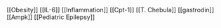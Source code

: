 [[Obesity]]
[[IL-6]]
[[Inflammation]]
[[Cpt-1]]
[[T. Chebula]]
[[gastrodin]]
[[Ampk]]
[[Pediatric Epilepsy]]
